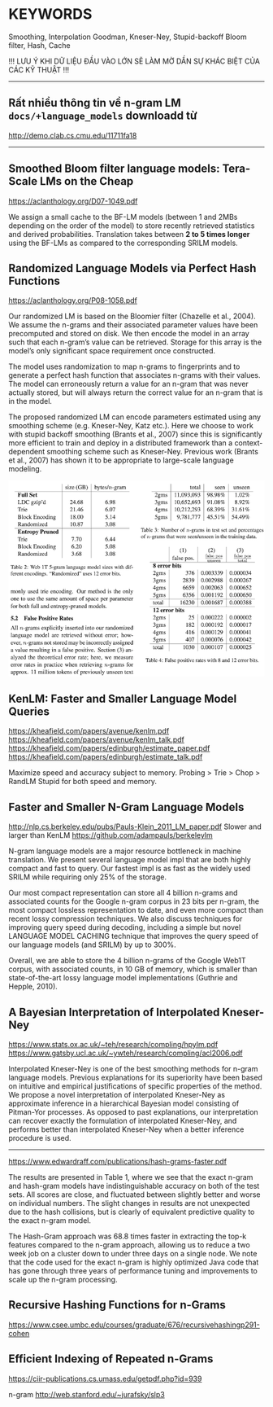 # KEYWORDS

Smoothing, Interpolation
Goodman, Kneser-Ney, Stupid-backoff
Bloom filter, Hash, Cache

!!! LƯU Ý KHI DỮ LIỆU ĐẦU VÀO LỚN SẼ LÀM MỜ DẦN SỰ KHÁC BIỆT CỦA CÁC KỸ THUẬT !!!

- - -

## Rất nhiều thông tin về n-gram LM `docs/+language_models` downloadd từ
http://demo.clab.cs.cmu.edu/11711fa18

- - -

## Smoothed Bloom filter language models: Tera-Scale LMs on the Cheap
https://aclanthology.org/D07-1049.pdf

We assign a small cache to the BF-LM models (between 1 and 2MBs depending on the order of the model) to store recently retrieved statistics and derived probabilities. Translation takes between **2 to 5 times longer** using the BF-LMs as compared to the corresponding SRILM models.

## Randomized Language Models via Perfect Hash Functions
https://aclanthology.org/P08-1058.pdf

Our randomized LM is based on the Bloomier filter (Chazelle et al., 2004). We assume the n-grams and their associated parameter values have been precomputed and stored on disk. We then encode the model in an array such that each n-gram’s value can be retrieved. Storage for this array is the model’s only significant space requirement once constructed.

The model uses randomization to map n-grams to fingerprints and to generate a perfect hash function that associates n-grams with their values. The model can erroneously return a value for an n-gram that was never actually stored, but will always return the correct value for an n-gram that is in the model.

The proposed randomized LM can encode parameters estimated using any smoothing scheme (e.g. Kneser-Ney, Katz etc.). Here we choose to work with stupid backoff smoothing (Brants et al., 2007) since this is significantly more efficient to train and deploy in a distributed framework than a context-dependent smoothing scheme such as Kneser-Ney. Previous work (Brants et al., 2007) has shown it to be appropriate to large-scale language modeling.

![](files/bloomier_n-gram_false_pos.png)

## KenLM: Faster and Smaller Language Model Queries
https://kheafield.com/papers/avenue/kenlm.pdf
https://kheafield.com/papers/avenue/kenlm_talk.pdf
https://kheafield.com/papers/edinburgh/estimate_paper.pdf
https://kheafield.com/papers/edinburgh/estimate_talk.pdf

Maximize speed and accuracy subject to memory. 
Probing > Trie > Chop > RandLM Stupid for both speed and memory.

## Faster and Smaller N-Gram Language Models
http://nlp.cs.berkeley.edu/pubs/Pauls-Klein_2011_LM_paper.pdf
Slower and larger than KenLM https://github.com/adampauls/berkeleylm

N-gram language models are a major resource bottleneck in machine translation. We present several language model impl that are both highly compact and fast to query. Our fastest impl is as fast as the widely used SRILM while requiring only 25% of the storage. 

Our most compact representation can store all 4 billion n-grams and associated counts for the Google n-gram corpus in 23 bits per n-gram, the most compact lossless representation to date, and even more compact than recent lossy compression techniques. We also discuss techniques for improving query speed during decoding, including a simple but novel LANGUAGE MODEL CACHING technique that improves the query speed of our language models (and SRILM) by up to 300%.

Overall, we are able to store the 4 billion n-grams of the Google Web1T corpus, with associated counts, in 10 GB of memory, which is smaller than state-of-the-art lossy language model implementations (Guthrie and Hepple, 2010). 


## A Bayesian Interpretation of Interpolated Kneser-Ney
https://www.stats.ox.ac.uk/~teh/research/compling/hpylm.pdf
https://www.gatsby.ucl.ac.uk/~ywteh/research/compling/acl2006.pdf

Interpolated Kneser-Ney is one of the best smoothing methods for n-gram language models. Previous explanations for its superiority have been based on intuitive and empirical justifications of specific properties of the method. We propose a novel interpretation of interpolated Kneser-Ney as approximate inference in a hierarchical Bayesian model consisting of Pitman-Yor processes. As opposed to past explanations, our interpretation can recover exactly the formulation of interpolated Kneser-Ney, and performs better than interpolated Kneser-Ney when a better inference procedure is used.

- - -

https://www.edwardraff.com/publications/hash-grams-faster.pdf

The results are presented in Table 1, where we see that the exact n-gram and hash-gram models have indistinguishable accuracy on both of the test sets. All scores are close, and fluctuated between slightly better and worse on individual numbers. The slight changes in results are not unexpected due to the hash collisions, but is clearly of equivalent predictive quality to the exact n-gram model.

The Hash-Gram approach was 68.8 times faster in extracting the top-k features compared to the n-gram approach, allowing us to reduce a two week job on a cluster down to under three days on a single node. We note that the code used for the exact n-gram is highly optimized Java code that has gone through three years of performance tuning and improvements to scale up the n-gram processing.


## Recursive Hashing Functions for n-Grams
https://www.csee.umbc.edu/courses/graduate/676/recursivehashingp291-cohen


## Efficient Indexing of Repeated n-Grams
https://ciir-publications.cs.umass.edu/getpdf.php?id=939


n-gram http://web.stanford.edu/~jurafsky/slp3
